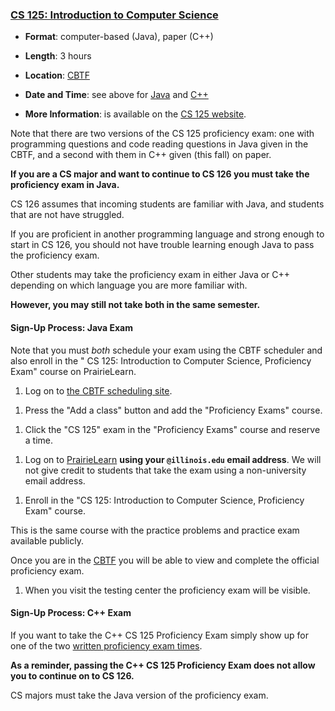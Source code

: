 <!---
Feel free to change this link if there is something more appropriate.
Do not change the anchor name.
-->

### <a name="CS125" class="anchor"></a>[CS 125: Introduction to Computer Science](https://cs125.cs.illinois.edu/info/proficiency)

* **Format**: computer-based (Java), paper (C++)
<!--- -->
* **Length**: 3 hours
<!--- -->
* **Location**: [CBTF](https://cbtf.engr.illinois.edu/)
<!--- -->
* **Date and Time**: see above for [Java](#next-cbtf) and [C++](#next)
<!--- -->
* **More Information**: is available on the [CS 125 website](https://cs125.cs.illinois.edu/info/proficiency/).

Note that there are two versions of the CS 125 proficiency exam: one with
programming questions and code reading questions in Java given in the CBTF,
and a second with them in C++ given (this fall) on paper.
<!--- -->
**If you are a CS major and want to continue to CS 126 you must take the
proficiency exam in Java.**
<!--- -->
CS 126 assumes that incoming students are familiar with Java, and students that
are not have struggled.
<!--- -->
If you are proficient in another programming language and strong enough to start
in CS 126, you should not have trouble learning enough Java to pass the
proficiency exam.

Other students may take the proficiency exam in either Java or C++ depending on
which language you are more familiar with.
<!--- -->
**However, you may still not take both in the same semester.**

<!--
Also note that ECE students *must* take
[ECE 220](https://ece.illinois.edu/academics/courses/profile/ECE220)
before taking CS 173 and CS 225.
**ECE students may not take the CS 125 proficiency exam and then continue to CS
173.**
-->

#### Sign-Up Process: Java Exam

Note that you must *both* schedule your exam using the CBTF scheduler and also enroll in the "
CS 125: Introduction to Computer Science, Proficiency Exam" course on PrairieLearn.

1. Log on to [the CBTF scheduling site](https://cbtf.engr.illinois.edu/sched).
<!--- -->
1. Press the "Add a class" button and add the "Proficiency Exams" course.
<!--- -->
1. Click the "CS 125" exam in the "Proficiency Exams" course and reserve a time.
<!--- -->
1. Log on to [PrairieLearn](https://prairielearn.engr.illinois.edu/) **using your `@illinois.edu` email address**.
We will not give credit to students that take the exam using a non-university email address.
<!--- -->
1. Enroll in the "CS 125: Introduction to Computer Science, Proficiency Exam" course.
<!--- -->
This is the same course with the practice problems and practice exam available publicly.
<!--- -->
Once you are in the [CBTF](https://cbtf.engr.illinois.edu) you will be able to view and complete
the official proficiency exam.
<!--- -->
1. When you visit the testing center the proficiency exam will be visible.

#### Sign-Up Process: C++ Exam

If you want to take the C++ CS 125 Proficiency Exam simply show up for one of the
two [written proficiency exam times](#next).
<!--- -->
**As a reminder, passing the C++ CS 125 Proficiency Exam does not allow you to continue
on to CS 126.**
<!--- -->
CS majors must take the Java version of the proficiency exam.
